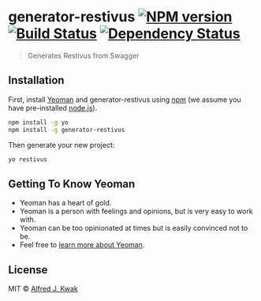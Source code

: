 # generator-restivus [![NPM version][npm-image]][npm-url] [![Build Status][travis-image]][travis-url] [![Dependency Status][daviddm-image]][daviddm-url]
> Generates Restivus from Swagger

## Installation

First, install [Yeoman](http://yeoman.io) and generator-restivus using [npm](https://www.npmjs.com/) (we assume you have pre-installed [node.js](https://nodejs.org/)).

```bash
npm install -g yo
npm install -g generator-restivus
```

Then generate your new project:

```bash
yo restivus
```

## Getting To Know Yeoman

 * Yeoman has a heart of gold.
 * Yeoman is a person with feelings and opinions, but is very easy to work with.
 * Yeoman can be too opinionated at times but is easily convinced not to be.
 * Feel free to [learn more about Yeoman](http://yeoman.io/).

## License

MIT © [Alfred J. Kwak]()


[npm-image]: https://badge.fury.io/js/generator-restivus.svg
[npm-url]: https://npmjs.org/package/generator-restivus
[travis-image]: https://travis-ci.org/alfredjkwak/generator-restivus.svg?branch=master
[travis-url]: https://travis-ci.org/alfredjkwak/generator-restivus
[daviddm-image]: https://david-dm.org/alfredjkwak/generator-restivus.svg?theme=shields.io
[daviddm-url]: https://david-dm.org/alfredjkwak/generator-restivus
